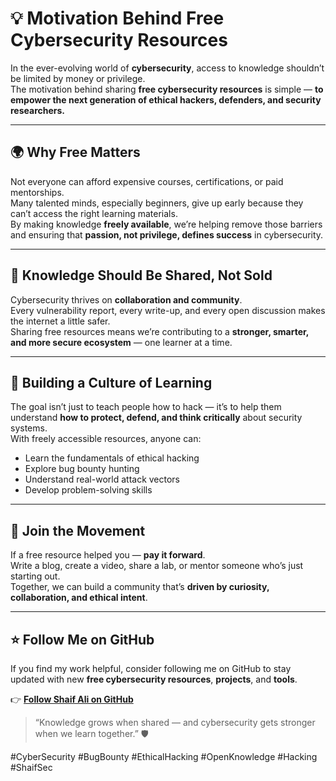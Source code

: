 # 💡 Motivation Behind Free Cybersecurity Resources

In the ever-evolving world of **cybersecurity**, access to knowledge shouldn’t be limited by money or privilege.  
The motivation behind sharing **free cybersecurity resources** is simple — **to empower the next generation of ethical hackers, defenders, and security researchers.**

---

## 🌍 Why Free Matters

Not everyone can afford expensive courses, certifications, or paid mentorships.  
Many talented minds, especially beginners, give up early because they can’t access the right learning materials.  
By making knowledge **freely available**, we’re helping remove those barriers and ensuring that **passion, not privilege, defines success** in cybersecurity.

---

## 🧠 Knowledge Should Be Shared, Not Sold

Cybersecurity thrives on **collaboration and community**.  
Every vulnerability report, every write-up, and every open discussion makes the internet a little safer.  
Sharing free resources means we’re contributing to a **stronger, smarter, and more secure ecosystem** — one learner at a time.

---

## 🚀 Building a Culture of Learning

The goal isn’t just to teach people how to hack — it’s to help them understand **how to protect, defend, and think critically** about security systems.  
With freely accessible resources, anyone can:
- Learn the fundamentals of ethical hacking  
- Explore bug bounty hunting  
- Understand real-world attack vectors  
- Develop problem-solving skills  

---

## 🤝 Join the Movement

If a free resource helped you — **pay it forward**.  
Write a blog, create a video, share a lab, or mentor someone who’s just starting out.  
Together, we can build a community that’s **driven by curiosity, collaboration, and ethical intent**.

---
## ⭐ Follow Me on GitHub

If you find my work helpful, consider following me on GitHub to stay updated with new **free cybersecurity resources**, **projects**, and **tools**.

👉 **[Follow Shaif Ali on GitHub](https://github.com/shaifsec)** 



> “Knowledge grows when shared — and cybersecurity gets stronger when we learn together.” 🛡️

#CyberSecurity #BugBounty #EthicalHacking #OpenKnowledge #Hacking #ShaifSec
